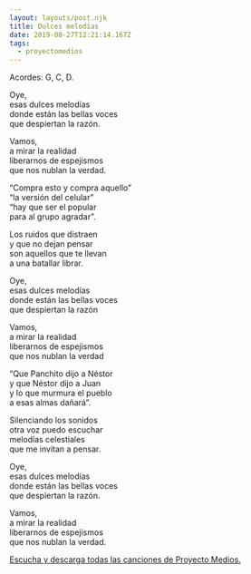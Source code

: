 ```yaml
---
layout: layouts/post.njk
title: Dulces melodías
date: 2019-08-27T12:21:14.167Z
tags:
  - proyectomedios
---
```

Acordes: G, C, D.

Oye,\
esas dulces melodías\
donde están las bellas voces\
que despiertan la razón.

Vamos,\
a mirar la realidad \
liberarnos de espejismos \
que nos nublan la verdad.

“Compra esto y compra aquello”\
“la versión del celular”\
“hay que ser el popular\
para al grupo agradar”.

Los ruidos que distraen\
y que no dejan pensar \
son aquellos que te llevan \
a una batallar librar.

Oye,\
esas dulces melodías\
donde están las bellas voces \
que despiertan la razón

Vamos,\
a mirar la realidad\
liberarnos de espejismos \
que nos nublan la verdad

“Que Panchito dijo a Néstor \
y que Néstor dijo a Juan\
y lo que murmura el pueblo \
a esas almas dañará”.

Silenciando los sonidos \
otra voz puedo escuchar \
melodías celestiales\
que me invitan a pensar.

Oye,\
esas dulces melodías\
donde están las bellas voces \
que despiertan la razón.

Vamos,\
a mirar la realidad \
liberarnos de espejismos \
que nos nublan la verdad.

[Escucha y descarga todas las canciones de Proyecto Medios.](https://www.musicaparalatransformacion.com/musica)
